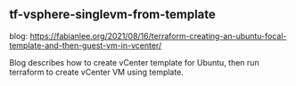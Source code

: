 ## tf-vsphere-singlevm-from-template

blog: https://fabianlee.org/2021/08/16/terraform-creating-an-ubuntu-focal-template-and-then-guest-vm-in-vcenter/

Blog describes how to create vCenter template for Ubuntu, then run terraform to create vCenter VM using template.
